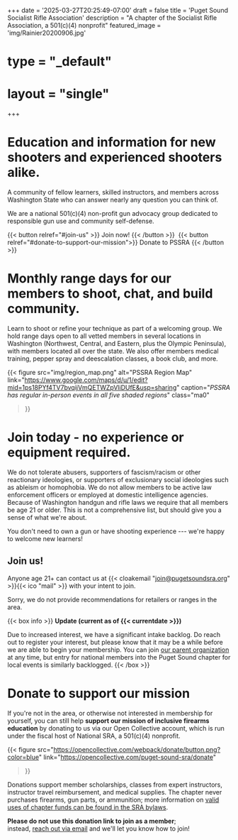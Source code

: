 +++
date = '2025-03-27T20:25:49-07:00'
draft = false
title = 'Puget Sound Socialist Rifle Association'
description = "A chapter of the Socialist Rifle Association, a 501(c)(4) nonprofit"
featured_image = 'img/Rainier20200906.jpg'
# type = "_default"
# layout = "single"
+++

# Education and information for new shooters and experienced shooters alike.
A community of fellow learners, skilled instructors, and members across Washington State who can answer nearly any question you can think of.

We are a national 501(c)(4) non-profit gun advocacy group dedicated to responsible gun use and community self-defense.

{{< button relref="#join-us" >}}
  Join now!
{{< /button >}}
&#8203;
{{< button relref="#donate-to-support-our-mission">}}
  Donate to PSSRA
{{< /button >}}

# Monthly range days for our members to shoot, chat, and build community.
Learn to shoot or refine your technique as part of a welcoming group. We hold range days open to all vetted members in several locations in Washington (Northwest, Central, and Eastern, plus the Olympic Peninsula), with members located all over the state. We also offer members medical training, pepper spray and deescalation classes, a book club, and more.

{{< figure
  src="img/region_map.png"
  alt="PSSRA Region Map"
  link="https://www.google.com/maps/d/u/1/edit?mid=1ps18PYf4TV7bvqijVmQETWZpVliDUfE&usp=sharing"
  caption="*PSSRA has regular in-person events in all five shaded regions*"
  class="ma0"
>}}

# Join today - no experience or equipment required.
We do not tolerate abusers, supporters of fascism/racism or other reactionary ideologies, or supporters of exclusionary social ideologies such as ableism or homophobia. We do not allow members to be active law enforcement officers or employed at domestic intelligence agencies. Because of Washington handgun and rifle laws we require that all members be age 21 or older. This is not a comprehensive list, but should give you a sense of what we're about.

You don't need to own a gun or have shooting experience --- we're happy to welcome new learners!

## Join us!
Anyone age 21+ can contact us at {{< cloakemail "join@pugetsoundsra.org" >}}{{< ico "mail" >}} with your intent to join.

Sorry, we do not provide recommendations for retailers or ranges in the area.

{{< box info >}}
**Update (current as of {{< currentdate >}})**

Due to increased interest, we have a significant intake backlog. Do reach out to register your interest, but please know that it may be a while before we are able to begin your membership. You can join [our parent organization](https://socialistra.org) at any time, but entry for national members into the Puget Sound chapter for local events is similarly backlogged.
{{< /box >}}

# Donate to support our mission

If you're not in the area, or otherwise not interested in membership for yourself, you can still help **support our mission of inclusive firearms education** by donating to us via our Open Collective account, which is run under the fiscal host of National SRA, a 501(c)(4) nonprofit.

{{< figure
  src="https://opencollective.com/webpack/donate/button.png?color=blue"
  link="https://opencollective.com/puget-sound-sra/donate"
>}}

Donations support member scholarships, classes from expert instructors, instructor travel reimbursement, and medical supplies. The chapter never purchases firearms, gun parts, or ammunition; more information on [valid uses of chapter funds can be found in the SRA bylaws](https://socialistra.org/bylaws/#subsection-four-valid-uses).

**Please do not use this donation link to join as a member**;  
instead, [reach out via email](#join-us) and we'll let you know how to join!